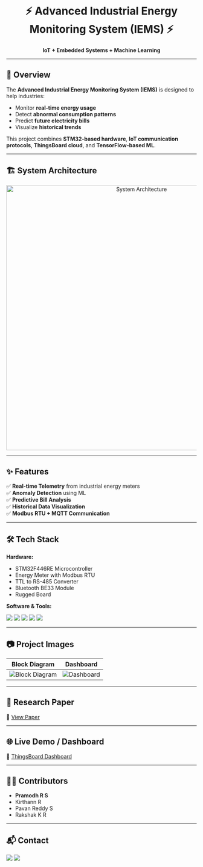 <!-- Banner / Title -->
<h1 align="center">⚡ Advanced Industrial Energy Monitoring System (IEMS) ⚡</h1>
<p align="center">
  <b>IoT + Embedded Systems + Machine Learning</b>  
</p>

---

## 📌 Overview
The **Advanced Industrial Energy Monitoring System (IEMS)** is designed to help industries:
- Monitor **real-time energy usage**
- Detect **abnormal consumption patterns**
- Predict **future electricity bills**
- Visualize **historical trends**

This project combines **STM32-based hardware**, **IoT communication protocols**, **ThingsBoard cloud**, and **TensorFlow-based ML**.

---

## 🏗️ System Architecture
<p align="center">
  <img src="path-to-your-architecture-image" alt="System Architecture" width="700"/>
</p>

---

## ✨ Features
✅ **Real-time Telemetry** from industrial energy meters  
✅ **Anomaly Detection** using ML  
✅ **Predictive Bill Analysis**  
✅ **Historical Data Visualization**  
✅ **Modbus RTU + MQTT Communication**  

---

## 🛠️ Tech Stack

**Hardware:**
- STM32F446RE Microcontroller
- Energy Meter with Modbus RTU
- TTL to RS-485 Converter
- Bluetooth BE33 Module
- Rugged Board

**Software & Tools:**
<p>
  <img src="https://img.shields.io/badge/C%20Language-00599C?style=for-the-badge&logo=c&logoColor=white"/>
  <img src="https://img.shields.io/badge/Python-3776AB?style=for-the-badge&logo=python&logoColor=white"/>
  <img src="https://img.shields.io/badge/TensorFlow-FF6F00?style=for-the-badge&logo=tensorflow&logoColor=white"/>
  <img src="https://img.shields.io/badge/ThingsBoard-5C2D91?style=for-the-badge"/>
  <img src="https://img.shields.io/badge/MQTT-660066?style=for-the-badge"/>
</p>

---

## 📷 Project Images
| Block Diagram | Dashboard |
|---------------|-----------|
| ![Block Diagram](path-to-block-diagram-image) | ![Dashboard](path-to-dashboard-image) |

---

## 📄 Research Paper
📄 [View Paper](path-to-your-paper)

---

## 🌐 Live Demo / Dashboard
🔗 [ThingsBoard Dashboard](your-thingsboard-link)

---

## 👨‍💻 Contributors
- **Pramodh R S**
- Kirthann R
- Pavan Reddy S
- Rakshak K R

---

## 📬 Contact
<p>
  <a href="mailto:your-email@example.com"><img src="https://img.shields.io/badge/Email-D14836?style=for-the-badge&logo=gmail&logoColor=white"/></a>
  <a href="https://linkedin.com/in/your-profile"><img src="https://img.shields.io/badge/LinkedIn-0077B5?style=for-the-badge&logo=linkedin&logoColor=white"/></a>
</p>
